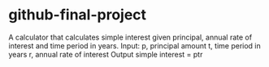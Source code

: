 # github-final-project

A calculator that calculates simple interest given principal, annual rate of interest and time period in years.
Input: p, principal amount t, time period in years r, annual rate of interest Output simple interest = ptr
